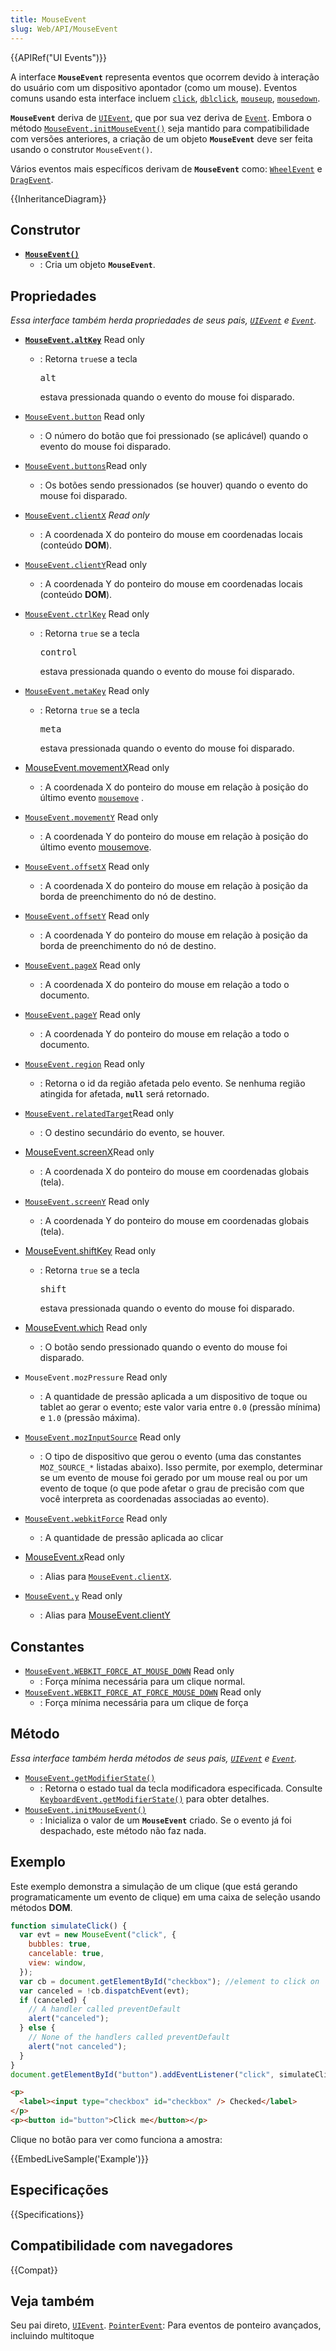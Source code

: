 ```yaml
---
title: MouseEvent
slug: Web/API/MouseEvent
---
```


{{APIRef("UI Events")}}

A interface **`MouseEvent`** representa eventos que ocorrem devido à interação do usuário com um dispositivo apontador (como um mouse). Eventos comuns usando esta interface incluem [`click`](/pt-BR/docs/Web/API/Element/click_event), [`dblclick`](/pt-BR/docs/Web/API/Element/dblclick_event), [`mouseup`](/pt-BR/docs/Web/API/Element/mouseup_event), [`mousedown`](/pt-BR/docs/Web/API/Element/mousedown_event).

**`MouseEvent`** deriva de [`UIEvent`](/pt-BR/docs/Web/API/UIEvent), que por sua vez deriva de [`Event`](/pt-BR/docs/Web/API/Event). Embora o método [`MouseEvent.initMouseEvent()`](/pt-BR/docs/Web/API/MouseEvent/initMouseEvent) seja mantido para compatibilidade com versões anteriores, a criação de um objeto **`MouseEvent`** deve ser feita usando o construtor `MouseEvent()`.

Vários eventos mais específicos derivam de **`MouseEvent`** como: [`WheelEvent`](/pt-BR/docs/Web/API/WheelEvent) e [`DragEvent`](/pt-BR/docs/Web/API/DragEvent).

{{InheritanceDiagram}}

## Construtor

- **[`MouseEvent()`](/pt-BR/docs/Web/API/MouseEvent/MouseEvent)**
  - : Cria um objeto **`MouseEvent`**.

## Propriedades

_Essa interface também herda propriedades de seus pais, [`UIEvent`](/pt-BR/docs/Web/API/UIEvent) e [`Event`](/pt-BR/docs/Web/API/Event)._

- **[`MouseEvent.altKey`](/pt-BR/docs/Web/API/MouseEvent/altKey)** Read only

  - : Retorna `true`se a tecla

    <kbd>alt</kbd>

    estava pressionada quando o evento do mouse foi disparado.

- [`MouseEvent.button`](/pt-BR/docs/Web/API/MouseEvent/altKey) Read only
  - : O número do botão que foi pressionado (se aplicável) quando o evento do mouse foi disparado.
- [`MouseEvent.buttons`](/pt-BR/docs/Web/API/MouseEvent/button)Read only
  - : Os botões sendo pressionados (se houver) quando o evento do mouse foi disparado.
- [`MouseEvent.clientX`](/pt-BR/docs/Web/API/MouseEvent/clientX) _Read only_
  - : A coordenada X do ponteiro do mouse em coordenadas locais (conteúdo **DOM**).
- [`MouseEvent.clientY`](/pt-BR/docs/Web/API/MouseEvent/clientY)Read only
  - : A coordenada Y do ponteiro do mouse em coordenadas locais (conteúdo **DOM**).
- [`MouseEvent.ctrlKey`](/pt-BR/docs/Web/API/MouseEvent/ctrlKey) Read only

  - : Retorna `true` se a tecla

    <kbd>control</kbd>

    estava pressionada quando o evento do mouse foi disparado.

- [`MouseEvent.metaKey`](/pt-BR/docs/Web/API/MouseEvent/metaKey) Read only

  - : Retorna `true` se a tecla

    <kbd>meta</kbd>

    estava pressionada quando o evento do mouse foi disparado.

- [MouseEvent.movementX](/pt-BR/docs/Web/API/MouseEvent/movementX)Read only
  - : A coordenada X do ponteiro do mouse em relação à posição do último evento [`mousemove`](/pt-BR/docs/Web/API/Element/mousemove_event) .
- [`MouseEvent.movementY`](/pt-BR/docs/Web/API/MouseEvent/movementY) Read only
  - : A coordenada Y do ponteiro do mouse em relação à posição do último evento [mousemove](/pt-BR/docs/Web/API/Element/mousemove_event).
- [`MouseEvent.offsetX`](/pt-BR/docs/Web/API/MouseEvent/offsetX) Read only
  - : A coordenada X do ponteiro do mouse em relação à posição da borda de preenchimento do nó de destino.
- [`MouseEvent.offsetY`](/pt-BR/docs/Web/API/MouseEvent/offsetY) Read only
  - : A coordenada Y do ponteiro do mouse em relação à posição da borda de preenchimento do nó de destino.
- [`MouseEvent.pageX`](/pt-BR/docs/Web/API/MouseEvent/pageX) Read only
  - : A coordenada X do ponteiro do mouse em relação a todo o documento.
- [`MouseEvent.pageY`](/pt-BR/docs/Web/API/MouseEvent/pageY) Read only
  - : A coordenada Y do ponteiro do mouse em relação a todo o documento.
- [`MouseEvent.region`](/pt-BR/docs/Web/API/MouseEvent) Read only
  - : Retorna o id da região afetada pelo evento. Se nenhuma região atingida for afetada, **`null`** será retornado.
- [`MouseEvent.relatedTarget`](/pt-BR/docs/Web/API/MouseEvent/relatedTarget)Read only
  - : O destino secundário do evento, se houver.
- [MouseEvent.screenX](/pt-BR/docs/Web/API/MouseEvent/screenX)Read only
  - : A coordenada X do ponteiro do mouse em coordenadas globais (tela).
- [`MouseEvent.screenY`](/pt-BR/docs/Web/API/MouseEvent/screenY) Read only
  - : A coordenada Y do ponteiro do mouse em coordenadas globais (tela).
- [MouseEvent.shiftKey](/pt-BR/docs/Web/API/MouseEvent/shiftKey) Read only

  - : Retorna `true` se a tecla

    <kbd>shift</kbd>

    estava pressionada quando o evento do mouse foi disparado.

- [MouseEvent.which](/pt-BR/docs/Web/API/UIEvent/which) Read only
  - : O botão sendo pressionado quando o evento do mouse foi disparado.
- `MouseEvent.mozPressure` Read only
  - : A quantidade de pressão aplicada a um dispositivo de toque ou tablet ao gerar o evento; este valor varia entre `0.0` (pressão mínima) e `1.0` (pressão máxima).
- [`MouseEvent.mozInputSource`](/pt-BR/docs/Web/API/MouseEvent/mozInputSource) Read only

  - : O tipo de dispositivo que gerou o evento (uma das constantes `MOZ_SOURCE_*` listadas abaixo). Isso permite, por exemplo, determinar se um evento de mouse foi gerado por um mouse real ou por um evento de toque (o que pode afetar o grau de precisão com que você interpreta as coordenadas associadas ao evento).

- [`MouseEvent.webkitForce`](/pt-BR/docs/Web/API/MouseEvent/webkitForce) Read only
  - : A quantidade de pressão aplicada ao clicar
- [MouseEvent.x](/pt-BR/docs/Web/API/MouseEvent/clientX)Read only
  - : Alias para [`MouseEvent.clientX`](/pt-BR/docs/Web/API/MouseEvent/clientX).
- [`MouseEvent.y`](/pt-BR/docs/Web/API/MouseEvent/clientY) Read only
  - : Alias para [MouseEvent.clientY](/pt-BR/docs/Web/API/MouseEvent/clientY)

## Constantes

- [`MouseEvent.WEBKIT_FORCE_AT_MOUSE_DOWN`](/pt-BR/docs/Web/API/MouseEvent/WEBKIT_FORCE_AT_MOUSE_DOWN_static) Read only
  - : Força mínima necessária para um clique normal.
- [`MouseEvent.WEBKIT_FORCE_AT_FORCE_MOUSE_DOWN`](/pt-BR/docs/Web/API/MouseEvent/WEBKIT_FORCE_AT_FORCE_MOUSE_DOWN_static) Read only
  - : Força mínima necessária para um clique de força

## Método

_Essa interface também herda métodos de seus pais, [`UIEvent`](/pt-BR/docs/Web/API/UIEvent) e [`Event`](/pt-BR/docs/Web/API/Event)._

- [`MouseEvent.getModifierState()`](/pt-BR/docs/Web/API/MouseEvent/getModifierState)
  - : Retorna o estado tual da tecla modificadora especificada. Consulte [`KeyboardEvent.getModifierState`](/pt-BR/docs/Web/API/KeyboardEvent/getModifierState)[`()`](/pt-BR/docs/Web/API/KeyboardEvent/getModifierState) para obter detalhes.
- [`MouseEvent.initMouseEvent()`](/pt-BR/docs/Web/API/MouseEvent/initMouseEvent)
  - : Inicializa o valor de um **`MouseEvent`** criado. Se o evento já foi despachado, este método não faz nada.

## Exemplo

Este exemplo demonstra a simulação de um clique (que está gerando programaticamente um evento de clique) em uma caixa de seleção usando métodos **DOM**.

```js
function simulateClick() {
  var evt = new MouseEvent("click", {
    bubbles: true,
    cancelable: true,
    view: window,
  });
  var cb = document.getElementById("checkbox"); //element to click on
  var canceled = !cb.dispatchEvent(evt);
  if (canceled) {
    // A handler called preventDefault
    alert("canceled");
  } else {
    // None of the handlers called preventDefault
    alert("not canceled");
  }
}
document.getElementById("button").addEventListener("click", simulateClick);
```

```html
<p>
  <label><input type="checkbox" id="checkbox" /> Checked</label>
</p>
<p><button id="button">Click me</button></p>
```

Clique no botão para ver como funciona a amostra:

{{EmbedLiveSample('Example')}}

## Especificações

{{Specifications}}

## Compatibilidade com navegadores

{{Compat}}

## Veja também

Seu pai direto, [`UIEvent`](/pt-BR/docs/Web/API/UIEvent).
[`PointerEvent`](/pt-BR/docs/Web/API/PointerEvent): Para eventos de ponteiro avançados, incluindo multitoque
